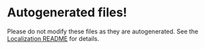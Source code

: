# Autogenerated files!

Please do not modify these files as they are autogenerated.
See the [Localization README](../README.md) for details.
